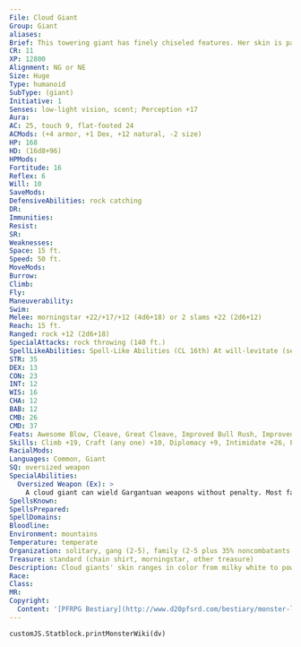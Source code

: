 ```yaml
---
File: Cloud Giant
Group: Giant
aliases: 
Brief: This towering giant has finely chiseled features. Her skin is pale and smooth, and her long wispy hair flutters as if in a breeze.
CR: 11
XP: 12800
Alignment: NG or NE
Size: Huge
Type: humanoid
SubType: (giant)
Initiative: 1
Senses: low-light vision, scent; Perception +17
Aura: 
AC: 25, touch 9, flat-footed 24
ACMods: (+4 armor, +1 Dex, +12 natural, -2 size)
HP: 168
HD: (16d8+96)
HPMods: 
Fortitude: 16
Reflex: 6
Will: 10
SaveMods: 
DefensiveAbilities: rock catching
DR: 
Immunities: 
Resist: 
SR: 
Weaknesses: 
Space: 15 ft.
Speed: 50 ft.
MoveMods: 
Burrow: 
Climb: 
Fly: 
Maneuverability: 
Swim: 
Melee: morningstar +22/+17/+12 (4d6+18) or 2 slams +22 (2d6+12)
Reach: 15 ft.
Ranged: rock +12 (2d6+18)
SpecialAttacks: rock throwing (140 ft.)
SpellLikeAbilities: Spell-Like Abilities (CL 16th) At will-levitate (self plus 2,000 lbs.), obscuring mist 1/day-fog cloud
STR: 35
DEX: 13
CON: 23
INT: 12
WIS: 16
CHA: 12
BAB: 12
CMB: 26
CMD: 37
Feats: Awesome Blow, Cleave, Great Cleave, Improved Bull Rush, Improved Overrun, Intimidating Prowess, Iron Will, Power Attack
Skills: Climb +19, Craft (any one) +10, Diplomacy +9, Intimidate +26, Perception +17, Perform (string instruments) +8
RacialMods: 
Languages: Common, Giant
SQ: oversized weapon
SpecialAbilities:
  Oversized Weapon (Ex): >
    A cloud giant can wield Gargantuan weapons without penalty. Most favor the use of immense morningstars.
SpellsKnown: 
SpellsPrepared: 
SpellDomains: 
Bloodline: 
Environment: mountains
Temperature: temperate
Organization: solitary, gang (2-5), family (2-5 plus 35% noncombatants plus 1 sorcerer or cleric of 4th-7th level and 2-5 griffons), or tribe (6-20 plus 1 sorcerer or cleric oracle of 7th-12th level and 2-5 griffons)
Treasure: standard (chain shirt, morningstar, other treasure)
Description: Cloud giants' skin ranges in color from milky white to powder blue. Adult males are about 18 feet tall and weigh around 5,000 pounds. Females are slightly shorter and lighter. Cloud giants can live to be 400 years old, and dress in the finest clothing and jewelry available. To many, appearance indicates station. The better the clothes and the finer the jewelry, the more important the wearer. They also appreciate music, and most can play one or more instruments (the harp is a favorite). Cloud giants have an unusually wide alignment spread- approximately half are good and half are evil. Good cloud giants build roads from their settlements to connect with other humanoid roads in order to foster trade. It's not uncommon to see a good cloud giant walking among humans, for example, in a human city near a tall mountain range. Evil cloud giants tend not to bother with permanent settlements and instead live on high peaks in crude shelters, only coming down to raid villages for whatever they might need. These two philosophies often see violent and long-lasting wars erupt between neighboring tribes. Legends abound of magical cloud giant cities nestled in the very clouds themselves that float with the winds and circumnavigate the world. While most cloud giants recognize this as a fantasy, there are some who not only claim to have seen them but have dedicated the entirety of their long lives to finding them again.
Race: 
Class: 
MR: 
Copyright:
  Content: '[PFRPG Bestiary](http://www.d20pfsrd.com/bestiary/monster-listings/humanoids/giants/giant-true/cloud)'
---
```

```dataviewjs
customJS.Statblock.printMonsterWiki(dv)
```
